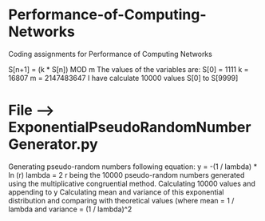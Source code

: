 # Performance-of-Computing-Networks
Coding assignments for Performance of Computing Networks




S[n+1] = (k * S[n]) MOD m The values of the variables are: S[0] = 1111 k = 16807 m = 2147483647 I have calculate 10000 values  S[0] to S[9999]




# File --> ExponentialPseudoRandomNumberGenerator.py
Generating pseudo-random numbers following equation:
y = -(1 / lambda) * ln (r)
lambda = 2
r being the 10000 pseudo-random numbers generated using the multiplicative congruential method.
Calculating 10000 values and appending to y
Calculating mean and variance of this exponential distribution and comparing with theoretical values (where mean = 1 / lambda and variance = (1 / lambda)^2

